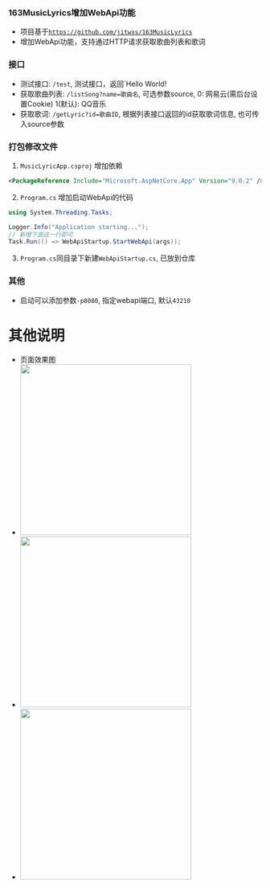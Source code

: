 ### 163MusicLyrics增加WebApi功能
- 项目基于[`https://github.com/jitwxs/163MusicLyrics`](https://github.com/jitwxs/163MusicLyrics)
- 增加WebApi功能，支持通过HTTP请求获取歌曲列表和歌词

### 接口
- 测试接口: `/test`, 测试接口，返回`Hello World!
- 获取歌曲列表: `/listSong?name=歌曲名`, 可选参数source, 0: 网易云(需后台设置Cookie) 1(默认): QQ音乐
- 获取歌词: `/getLyric?id=歌曲ID`, 根据列表接口返回的id获取歌词信息, 也可传入source参数

### 打包修改文件
1. `MusicLyricApp.csproj` 增加依赖
```xml
<PackageReference Include="Microsoft.AspNetCore.App" Version="9.0.2" />
```
2. `Program.cs` 增加启动WebApi的代码
```c#
using System.Threading.Tasks;

Logger.Info("Application starting...");
// 新增下面这一行即可
Task.Run(() => WebApiStartup.StartWebApi(args));
```
3. `Program.cs`同目录下新建`WebApiStartup.cs`, 已放到仓库

### 其他
- 启动可以添加参数`-p8080`, 指定webapi端口, 默认`43210`

# 其他说明
- 页面效果图
- <img src="https://gcore.jsdelivr.net/gh/dhjz/163MusicLyrics-webapi@master/test.jpg" style="width: 340px;"/>
- <img src="https://gcore.jsdelivr.net/gh/dhjz/163MusicLyrics-webapi@master/listSong.jpg" style="width: 340px;"/>
- <img src="https://gcore.jsdelivr.net/gh/dhjz/163MusicLyrics-webapi@master/getLyric.jpg" style="width: 340px;"/>

